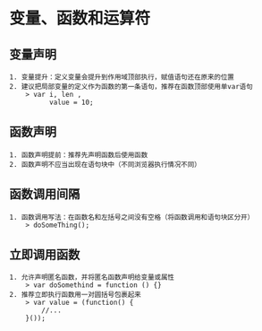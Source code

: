 # 变量、函数和运算符
## 变量声明
```
1. 变量提升：定义变量会提升到作用域顶部执行，赋值语句还在原来的位置
2. 建议把局部变量的定义作为函数的第一条语句，推荐在函数顶部使用单var语句
    > var i, len ,
          value = 10;
```
## 函数声明
```
1. 函数声明提前：推荐先声明函数后使用函数
2. 函数声明不应当出现在语句块中（不同浏览器执行情况不同）
```
## 函数调用间隔
```
1. 函数调用写法：在函数名和左括号之间没有空格（将函数调用和语句块区分开）
    > doSomeThing();
```
## 立即调用函数
```
1. 允许声明匿名函数，并将匿名函数声明给变量或属性
    > var doSomethind = function () {}
2. 推荐立即执行函数用一对圆括号包裹起来
    > var value = (function() {
        //...
    }());
```